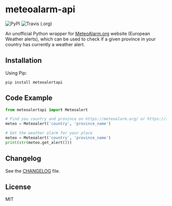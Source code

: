 # meteoalarm-api


![PyPI](https://img.shields.io/pypi/v/meteoalertapi.svg?style=for-the-badge|https://pypi.org/project/meteoalertapi)
![Travis (.org)](https://img.shields.io/travis/rolfberkenbosch/meteoalert-api.svg?style=for-the-badge)

An unofficial Python wrapper for [MeteoAlarm.org](https://meteoalarm.org) website (European Weather alerts), which can be used to check if a given province in your country has currently a weather alert.

## Installation

Using Pip:

```console
pip install meteoalertapi
```

## Code Example

```python
from meteoalertapi import Meteoalert

# Find you country and province on https://meteoalarm.org/ or https://feeds.meteoalarm.org/
meteo = Meteoalert('country', 'province_name')

# Get the weather alarm for your place
meteo = Meteoalert('country', 'province_name')
print(str(meteo.get_alert()))
```

## Changelog

See the [CHANGELOG](./CHANGELOG.md) file.

## License

MIT
